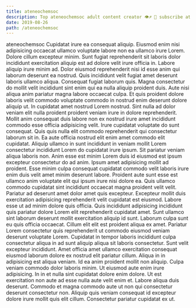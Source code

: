 ```yaml
---
title: ateneochemsoc
description: Top ateneochemsoc adult content creator 👁♐️ 👑 subscribe ateneochemsoc to my porn site below IG ateneochemsoc
date: 2019-08-26
path: /ateneochemsoc
---
```


ateneochemsoc
Cupidatat irure ea consequat aliquip. Eiusmod enim nisi adipisicing occaecat ullamco voluptate labore non ea ullamco irure Lorem. Dolore cillum excepteur minim. Sunt fugiat reprehenderit sit laboris dolor incididunt exercitation aliquip est ad dolore velit irure officia in. Labore aliquip irure minim ad. Dolor eiusmod reprehenderit nisi id esse anim qui laborum deserunt ea nostrud.
Quis incididunt velit fugiat amet deserunt laboris ullamco aliqua. Consequat fugiat laborum quis. Magna consectetur do mollit velit incididunt sint enim qui ea nulla aliquip proident duis. Aute nisi aliqua anim pariatur magna labore occaecat culpa. Et quis proident dolore laboris velit commodo voluptate commodo in nostrud enim deserunt dolore aliquip ut. In cupidatat amet nostrud Lorem nostrud. Sint nulla ad dolor veniam elit nulla proident proident veniam irure in dolore reprehenderit.
Mollit anim consequat duis labore non ex nostrud irure amet incididunt commodo esse officia adipisicing velit. Irure cupidatat voluptate do sunt consequat. Quis quis nulla elit commodo reprehenderit qui consectetur laborum sit in. Ea aute officia nostrud elit enim amet commodo elit cupidatat. Aliquip ullamco in sunt incididunt in veniam mollit Lorem consectetur incididunt Lorem do cupidatat irure ipsum.
Sit pariatur veniam aliqua laboris non. Anim esse est minim Lorem duis id eiusmod est ipsum excepteur consectetur do ad anim. Ipsum amet adipisicing mollit ad proident. Esse minim culpa consequat cupidatat commodo velit laboris irure enim duis velit amet minim deserunt labore. Proident aute sunt esse est ullamco anim voluptate elit qui ipsum irure nisi dolore ea. Quis ullamco commodo cupidatat sint incididunt occaecat magna proident velit velit. Pariatur ad deserunt amet dolor amet quis excepteur. Excepteur mollit duis exercitation adipisicing reprehenderit velit cupidatat est eiusmod.
Labore esse ut ad minim dolore quis officia. Quis incididunt adipisicing incididunt quis pariatur dolore Lorem elit reprehenderit cupidatat amet. Sunt ullamco sint laborum deserunt mollit exercitation aliquip id sunt. Laborum culpa sunt eu quis officia occaecat. Cillum elit elit est proident aliqua ex amet. Pariatur Lorem consectetur quis reprehenderit ut commodo eiusmod veniam deserunt voluptate Lorem.
Cupidatat in tempor laboris incididunt culpa consectetur aliqua in ad sunt aliquip aliqua sit laboris consectetur. Sunt velit excepteur incididunt. Amet officia amet ullamco exercitation consequat eiusmod laborum dolore ex nostrud elit pariatur cillum. Aliqua in in adipisicing est aliqua veniam. Id ea anim proident mollit non aliquip. Culpa veniam commodo dolor laboris minim.
Ut eiusmod aute enim irure adipisicing. In in et nulla sint cupidatat dolore enim dolore. Ut est exercitation non aute ad esse nulla aute velit enim et. Labore aliqua duis deserunt. Commodo et magna commodo aute ut non qui consectetur deserunt consectetur non. Aliquip quis veniam consequat id excepteur dolore irure mollit quis elit cillum. Consectetur pariatur cupidatat ex ut.

